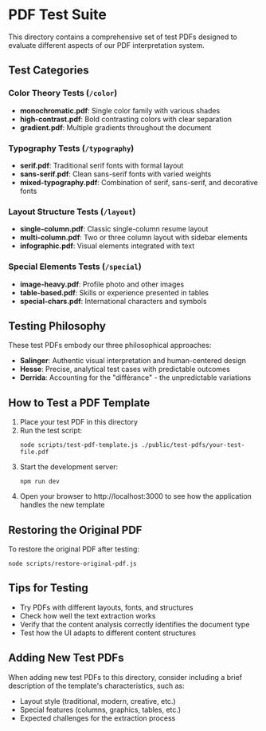 # PDF Test Suite

This directory contains a comprehensive set of test PDFs designed to evaluate different aspects of our PDF interpretation system.

## Test Categories

### Color Theory Tests (`/color`)

- **monochromatic.pdf**: Single color family with various shades
- **high-contrast.pdf**: Bold contrasting colors with clear separation
- **gradient.pdf**: Multiple gradients throughout the document

### Typography Tests (`/typography`)

- **serif.pdf**: Traditional serif fonts with formal layout
- **sans-serif.pdf**: Clean sans-serif fonts with varied weights
- **mixed-typography.pdf**: Combination of serif, sans-serif, and decorative fonts

### Layout Structure Tests (`/layout`)

- **single-column.pdf**: Classic single-column resume layout
- **multi-column.pdf**: Two or three column layout with sidebar elements
- **infographic.pdf**: Visual elements integrated with text

### Special Elements Tests (`/special`)

- **image-heavy.pdf**: Profile photo and other images
- **table-based.pdf**: Skills or experience presented in tables
- **special-chars.pdf**: International characters and symbols

## Testing Philosophy

These test PDFs embody our three philosophical approaches:

- **Salinger**: Authentic visual interpretation and human-centered design
- **Hesse**: Precise, analytical test cases with predictable outcomes
- **Derrida**: Accounting for the "différance" - the unpredictable variations

## How to Test a PDF Template

1. Place your test PDF in this directory
2. Run the test script:
   ```
   node scripts/test-pdf-template.js ./public/test-pdfs/your-test-file.pdf
   ```
3. Start the development server:
   ```
   npm run dev
   ```
4. Open your browser to http://localhost:3000 to see how the application handles the new template

## Restoring the Original PDF

To restore the original PDF after testing:

```
node scripts/restore-original-pdf.js
```

## Tips for Testing

- Try PDFs with different layouts, fonts, and structures
- Check how well the text extraction works
- Verify that the content analysis correctly identifies the document type
- Test how the UI adapts to different content structures

## Adding New Test PDFs

When adding new test PDFs to this directory, consider including a brief description of the template's characteristics, such as:

- Layout style (traditional, modern, creative, etc.)
- Special features (columns, graphics, tables, etc.)
- Expected challenges for the extraction process
